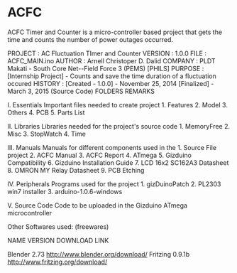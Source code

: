 # ACFC
ACFC Timer and Counter is a micro-controller based project that gets the time and counts the number of power outages occurred.

PROJECT :   AC Fluctuation TImer and Counter
VERSION :   1.0.0
FILE    :   ACFC_MAIN.ino
AUTHOR  :   Arnell Christoper D. Dalid
COMPANY :   PLDT Makati - South Core Net--Field Force 3 (PEMS) [PHILS]
PURPOSE :   [Internship Project] - Counts and save the time duration of a fluctuation occured
HISTORY :   [Created - 1.0.0]    - November 25, 2014
            [Finalized]          - March 3, 2015 (Source Code)
FOLDERS					                   REMARKS

I.	Essentials				              Important files needed to create project
	1. Features
	2. Model
	3. Others
	4. PCB
	5. Parts List

II.	Libraries				               Libraries needed for the project's source code
	1. MemoryFree
	2. Misc
	3. StopWatch
	4. Time

III.	Manuals					             Manuals for different components used in the
	1. Source File				           project
	2. ACFC Manual
	3. ACFC Report
	4. ATmega
	5. Gizduino Compatibility
	6. Gizduino Installation Guide
	7. LCD 16x2 SC162A3 Datasheet
	8. OMRON MY Relay Datasheet
	9. PCB Etching

IV.	Peripherals				             Programs used for the project
	1. gizDuinoPatch
	2. PL2303 win7 installer
	3. arduino-1.0.6-windows

V.	Source Code				             Code to be uploaded in the Gizduino ATmega
                                   microcontroller
                                   
Other Softwares used: (freewares)

NAME		  VERSION		DOWNLOAD LINK

Blender 	2.73		  http://www.blender.org/download/
Fritzing 	0.9.1b		http://www.fritzing.org/download/
                      
